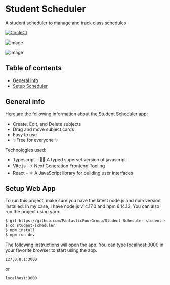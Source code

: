 # Student Scheduler

A student scheduler to manage and track class schedules

[![CircleCI](https://circleci.com/gh/FantasticFourGroup/Student-Scheduler.svg?style=svg)](https://student-scheduler.netlify.app/)

![image](https://user-images.githubusercontent.com/49836841/154983680-b352b28a-cf8f-42aa-b7b7-d617a834a223.png)

![image](https://user-images.githubusercontent.com/49836841/154983778-c5626455-15ac-460d-bdd4-dd2a552ce756.png)


## Table of contents

- [General info](#general-info)
- [Setup Scheduler](#setup-web-app)

## General info

Here are the following information about the Student Scheduler app:

- Create, Edit, and Delete subjects
- Drag and move subject cards
- Easy to use
- ✨Free for everyone ✨

Technologies used:

- Typescript - 👨‍💻 A typed superset version of javascript
- Vite.js - ⚡ Next Generation Frontend Tooling
- React - ⚛️ A JavaScript library for building user interfaces

## Setup Web App

To run this project, make sure you have the latest node.js and npm version installed. In my case, I have node.js v14.17.0 and npm 6.14.13.
You can also run the project using yarn.

```sh
$ git https://github.com/FantasticFourGroup/Student-Scheduler student-scheduler
$ cd student-scheduler
$ npm install
$ npm run dev
```

The following instructions will open the app. You can type [localhost:3000](localhost.3000) in your favorite browser to start using the app.

```sh
127.0.0.1:3000
```

or

```sh
localhost:3000
```
